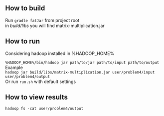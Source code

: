## How to build
Run `gradle fatJar` from project root  
in *build/libs* you will find matrix-multiplication.jar

## How to run
Considering hadoop installed in %HADOOP_HOME%

`%HADOOP_HOME%/bin/hadoop jar path/to/jar path/to/input path/to/output`  
Example  
`hadoop jar build/libs/matrix-multiplication.jar user/problem4/input user/problem4/output`  
Or run `run.sh` with default settings  
## How to view results
`hadoop fs -cat user/problem4/output`